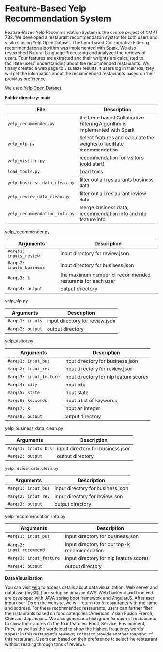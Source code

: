 # Feature-Based Yelp Recommendation System

Feature-Based Yelp Recommendation System is the course project of CMPT 732. We developed a restaurant recommendation
system for both users and visitors using Yelp Open Dataset. The Item-based Collaborative Filtering recommendation algorithm was implemented with Spark. We also researched Natural Language Processing and analyzed the reviews of users. Four features are extracted and their weights are calculated to facilitate users' understanding about the recommended restaurants. We finally created a web page to visualize results. If users log in their ids, they will get the information about the recommended restaurants based on their previous preference.

We used [Yelp Open Dataset](https://www.yelp.com/dataset/challenge).


**Folder directory: main**

| File | Description |
| --- | --- |
| `yelp_recommender.py` | the Item-based Collabrative Filtering Algorithm is implemented with Spark |
| `yelp_nlp.py` | Select features and calculate the weights to facilitate recommendation |
| `yelp_visitor.py` | recommendation for visitors (cold start) |
| `load_tools.py` | Load tools |
| `yelp_business_data_clean.py` | filter out all restaurants business data |
| `yelp_review_data_clean.py` | filter out all restaurant review data |
| `yelp_recommendation_info.py` | merge business data, recommendation info and nlp feature info |

yelp_recommender.py

| Arguments | Description |
| --- | --- |
| `#args1: inputs_review` | input directory for review.json |
| `#args2: inputs_business` | input directory for business.json |
| `#args3: k` | the maximum number of recommended resturants for each user |
| `#args4: output` | output directory |

yelp_nlp.py

| Arguments | Description |
| --- | --- |
| `#args1: inputs` | input directory for review.json |
| `#args2: output` | output directory |

yelp_visitor.py

| Arguments | Description |
| --- | --- |
| `#args1: input_bus` | input directory for business.json |
| `#args2: input_rev` | input directory for review.json |
| `#args3: input_feature` | input directory for nlp feature scores |
| `#args4: city` | input city |
| `#args5: state` | input state |
| `#args6: keywords` | input a list of keywords|
| `#args7: k` | input an integer |
| `#args8: output` | output directory |

yelp_business_data_clean.py

| Arguments | Description |
| --- | --- |
| `#args1: inputs_bus` | input directory for business.json |
| `#args2: output` | output directory |

yelp_review_data_clean.py

| Arguments | Description |
| --- | --- |
| `#args1: input_bus` | input directory for business.json |
| `#args2: input_rev` | input directory for review.json |
| `#args3: output` | output directory |

yelp_recommendation_info.py

| Arguments | Description |
| --- | --- |
| `#args1: input_bus` | input directory for business.json |
| `#args2: input_recommend` | input directory for our top-k recommendation |
| `#args3: input_feature` | input directory for nlp feature scores |
| `#args4: output` | output directory |

**Data Visualization**

You can visit [yelp](https://github.com/cmpt732/yelp) to access details about data visualization. Web server and database (mySQL) are setup on amazon AWS. Web backend and frontend are developed with JAVA spring boot framework and AngularJS. After user input user IDs on the website,  we will return top 8 restaurants with the name and address. For these recommended restaurants, users can further filter the restaurants based on food categories :American, Asian Fusion French, Chinese, Japanese.... We also generate a histogram for each of restaurants to show their scores on the four features: Food, Service, Environment, Price, as well as the wordcloud to show the highest frequency words appear in this restaurant's reviews, so that to provide another snapshot of this restaurant. Users can based on their preference to select the restaurant without reading through tons of reviews.   
